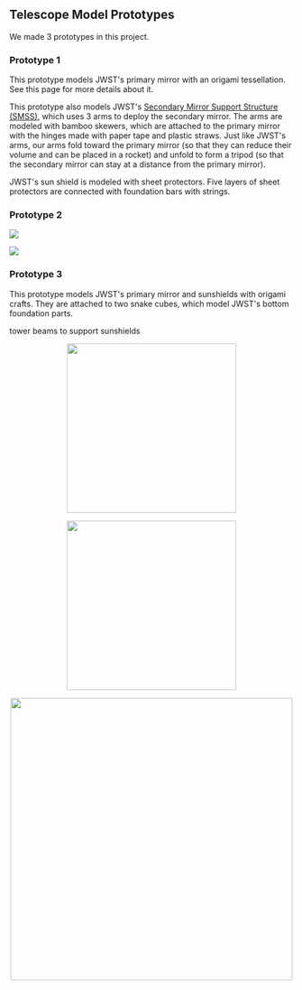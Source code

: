 ## Telescope Model Prototypes

We made 3 prototypes in this project.

### Prototype 1

This prototype models JWST's primary mirror with an origami tessellation. See this page for more details about it.

This prototype also models JWST's [Secondary Mirror Support Structure (SMSS)](https://news.northropgrumman.com/news/features/nasas-james-webb-space-telescope-secondary-mirror-deploys-for-the-first-time-using-the-spacecraft-flight-electronics), which uses 3 arms to deploy the secondary mirror. The arms are modeled with bamboo skewers, which are attached to the primary mirror with the hinges made with paper tape and plastic straws. Just like JWST's arms, our arms fold toward the primary mirror (so that they can reduce their volume and can be placed in a rocket) and unfold to form a tripod (so that the secondary mirror can stay at a distance from the primary mirror).



JWST's sun shield is modeled with sheet protectors. Five layers of sheet protectors are connected with foundation bars with strings.



### Prototype 2


[![](https://img.youtube.com/vi/__TD8kDpQQY&t=5s/hqdefault.jpg)](https://www.youtube.com/watch?v=__TD8kDpQQY&t=5s)

[![](https://img.youtube.com/vi/__TD8kDpQQY&t=5s/0.jpg)](https://www.youtube.com/watch?v=__TD8kDpQQY&t=5s)


### Prototype 3

This prototype models JWST's primary mirror and sunshields with origami crafts. They are attached to two snake cubes, which model JWST's bottom foundation parts.  

tower
beams to support sunshields

<p align="center">
  <img src="../images/prototype3-1.jpg" width="300" />
</p>
<p align="center">
  <img src="../images/prototype3-2.jpg" width="300" />
</p>
<p align="center">
  <img src="../images/prototype3-3.jpg" width="500" />
</p>
